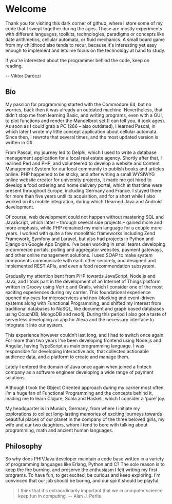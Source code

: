# Welcome

Thank you for visiting this dark corner of github, where I store some of my code that I swept together during the ages. These are mostly experiments with different languages, toolkits, technologies, paradigms or concepts like date arithmetics, cellular automata, or fluid mechanics. A small board game from my childhood also tends to recur, because it's interesting yet easy enough to implement and lets me focus on the technology at hand to study.

If you're interested about the programmer behind the code, keep on reading.

-- Viktor Daróczi

## Bio

My passion for programming started with the Commodore 64, but no worries, back then it was already an outdated machine. Nevertheless, that didn’t stop me from learning Basic, and writing programs, even with a GUI, to plot functions and render the Mandelbrot set (I can tell you, it took ages). As soon as I could grab a PC (286 – also outdated), I learned Pascal, in which later I wrote my little concept application about cellular automata. Since then, I rewrote that several times, and the most updated version is written in C#.

From Pascal, my journey led to Delphi, which I used to write a database management application for a local real estate agency. Shortly after that, I learned Perl and PHP, and volunteered to develop a website and Content Management System for our local community to publish books and articles online. PHP happened to be sticky, and after writing a small WYSIWYG online website creator for university projects, it made me got hired to develop a food ordering and home delivery portal, which at that time were present throughout Europe, including Germany and France. I stayed there for more than five years until its acquisition, and for a short while I also worked on its mobile integration, during which I learned Java and Android development.

Of course, web development could not happen without mastering SQL and JavaScript, which latter – through several side projects – gained more and more emphasis, while PHP remained my main language for a couple more years. I worked with quite a few monolithic frameworks including Zend Framework, Symfony and Laravel, but also had projects in Python and Django on Google App Engine. I’ve been working in small teams developing e-commerce portals, polling and aggregator websites, payment gateways, and other online management solutions. I used SOAP to make system components communicate with each other securely, and designed and implemented REST APIs, and even a food recommendation subsystem.

Gradually my attention bent from PHP towards JavaScript, Node.js and Java, and I took part in the development of an Internet of Things platform written in Groovy using Vert.x and Grails, which I consider one of the most exciting experiences during my carrier. This foundational experience opened my eyes for microservices and non-blocking and event-driven systems along with Functional Programming, and shifted my interest from traditional databases to NoSQL, like document and graph based databases using CouchDB, MongoDB and neo4j. During this period I also got a taste of serverless developing an app for Alexa and the necessary interface to integrate it into our system.

This experience however couldn’t last long, and I had to switch once again. For more than two years I've been developing frontend using Node.js and Angular, having TypeScript as main programming language. I was responsible for developing interactive ads, that collected actionable audience data, and a platform to create and manage them.

Lately I entered the domain of Java once again when joined a fintech company as a software engineer developing a wide range of payment solutions.

Although I took the Object Oriented approach during my carrier most often, I’m a huge fan of Functional Programming and the concepts behind it, leading me to learn Clojure, Scala and Haskell, which I consider a ‘pure’ joy.

My headquarter is in Munich, Germany, from where I initiate my explorations to collect long-lasting memories of exciting journeys towards beautiful places of our planet in the company of the three beloved girls, my wife and our two daughters, whom I tend to bore with talking about programming, math and ancient human languages.

## Philosophy

So why does PHP/Java developer maintain a code base written in a variety of programming languages like Erlang, Python and C? The sole reason is to keep the fire burning, and preserve the enthusiasm I felt writing my first programs. To have fun, to get excited, be curious and keep exploring. I'm convinced that our job should be boring, and our spirit should be playful.

> I think that it's extraordinarily important that we in computer science keep fun in computing.
> -- Alan J. Perlis
